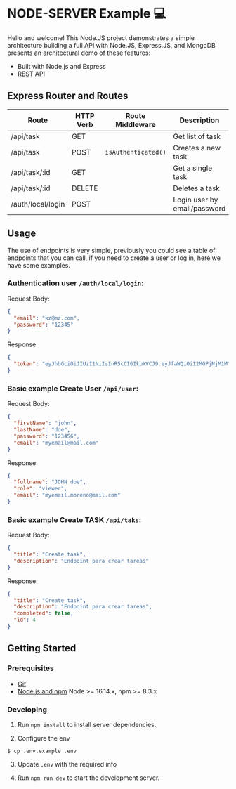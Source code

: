 # NODE-SERVER Example 💻

Hello and welcome! This Node.JS project demonstrates a simple architecture building a full API with Node.JS, Express.JS, and MongoDB presents an architectural demo of these features:

- Built with Node.js and Express
- REST API

## Express Router and Routes

| Route               | HTTP Verb | Route Middleware   | Description                          |
| --------------------| --------- | ------------------ | ------------------------------------ |
| /api/task           | GET       |                    | Get list of task                     |
| /api/task           | POST      | `isAuthenticated()`| Creates a new task                   |
| /api/task/:id       | GET       |                    | Get a single task                    |
| /api/task/:id       | DELETE    |                    | Deletes a task                       |
| /auth/local/login   | POST      |                    | Login user by email/password         |


## Usage
The use of endpoints is very simple, previously you could see a table of endpoints that you can call, if you need to create a user or log in, here we have some examples.

### Authentication **user** `/auth/local/login`:

Request Body:
```json
{
  "email": "kz@mz.com",
  "password": "12345"
}
```

Response:
```json
{
  "token": "eyJhbGciOiJIUzI1NiIsInR5cCI6IkpXVCJ9.eyJfaWQiOiI2MGFjNjM1MTljZjlkNTQ5YjA3YWU2NTEiLCJpYXQiOjE2MjE5MTMyNjIsImV4cCI6MTYyMTk5OTY2Mn0.WkptwtzkfxNu5sQ28idbt4bJ7RDbXvVNlZXF0Z0ht-0"
}
```
### Basic example **Create User** `/api/user`:

Request Body:
```json
{
  "firstName": "john",
  "lastName": "doe",
  "password": "123456",
  "email": "myemail@mail.com"
}
```

Response:

```json
{
  "fullname": "JOHN doe",
  "role": "viewer",
  "email": "myemail.moreno@mail.com"
}
```

### Basic example **Create TASK** `/api/taks`:

Request Body:
```json
{
  "title": "Create task",
  "description": "Endpoint para crear tareas"
}
```

Response:
```json
{
  "title": "Create task",
  "description": "Endpoint para crear tareas",
  "completed": false,
  "id": 4
}
```

## Getting Started

### Prerequisites

- [Git](https://git-scm.com/)
- [Node.js and npm](nodejs.org) Node >= 16.14.x, npm >= 8.3.x

### Developing

1. Run `npm install` to install server dependencies.

2. Configure the env
```shell
$ cp .env.example .env
```

3. Update `.env` with the required info

4. Run `npm run dev` to start the development server.
